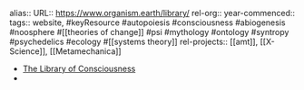 alias::
URL:: https://www.organism.earth/library/
rel-org::
year-commenced::
tags:: website, #keyResource #autopoiesis #consciousness #abiogenesis #noosphere #[[theories of change]] #psi #mythology #ontology #syntropy #psychedelics #ecology #[[systems theory]]
rel-projects:: [[amt]], [[X-Science]], [[Metamechanica]]


- [The Library of Consciousness](https://www.organism.earth/library/)
-

